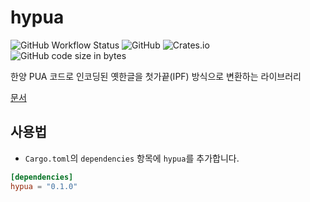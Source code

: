 # hypua

![GitHub Workflow Status](https://img.shields.io/github/workflow/status/kiwiyou/hypua/Rust?style=flat-square)
![GitHub](https://img.shields.io/github/license/kiwiyou/hypua?style=flat-square)
![Crates.io](https://img.shields.io/crates/v/hypua?style=flat-square)
![GitHub code size in bytes](https://img.shields.io/github/languages/code-size/kiwiyou/hypua?style=flat-square)

한양 PUA 코드로 인코딩된 옛한글을 첫가끝(IPF) 방식으로 변환하는 라이브러리

[문서](https://docs.rs/hypua)

## 사용법

- `Cargo.toml`의 `dependencies` 항목에 `hypua`를 추가합니다.

```toml
[dependencies]
hypua = "0.1.0"
```
